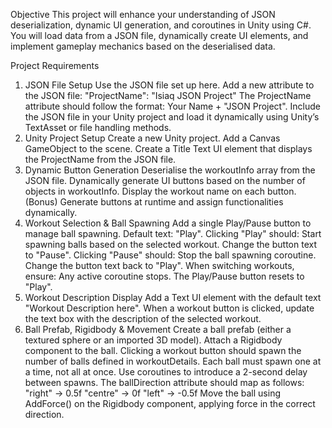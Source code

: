 Objective
This project will enhance your understanding of JSON deserialization, dynamic UI generation, and coroutines in Unity using C#. You will load data from a JSON file, dynamically create UI elements, and implement gameplay mechanics based on the deserialised data.

Project Requirements
1. JSON File Setup
Use the JSON file set up here.
Add a new attribute to the JSON file:
"ProjectName": "Isiaq JSON Project"
The ProjectName attribute should follow the format: Your Name + "JSON Project".
Include the JSON file in your Unity project and load it dynamically using Unity’s TextAsset or file handling methods.
2. Unity Project Setup
Create a new Unity project.
Add a Canvas GameObject to the scene.
Create a Title Text UI element that displays the ProjectName from the JSON file.
3. Dynamic Button Generation
Deserialise the workoutInfo array from the JSON file.
Dynamically generate UI buttons based on the number of objects in workoutInfo.
Display the workout name on each button.
(Bonus) Generate buttons at runtime and assign functionalities dynamically.
4. Workout Selection & Ball Spawning
Add a single Play/Pause button to manage ball spawning.
Default text: "Play".
Clicking "Play" should:
Start spawning balls based on the selected workout.
Change the button text to "Pause".
Clicking "Pause" should:
Stop the ball spawning coroutine.
Change the button text back to "Play".
When switching workouts, ensure:
Any active coroutine stops.
The Play/Pause button resets to "Play".
5. Workout Description Display
Add a Text UI element with the default text "Workout Description here".
When a workout button is clicked, update the text box with the description of the selected workout.
6. Ball Prefab, Rigidbody & Movement
Create a ball prefab (either a textured sphere or an imported 3D model).
Attach a Rigidbody component to the ball.
Clicking a workout button should spawn the number of balls defined in workoutDetails.
Each ball must spawn one at a time, not all at once.
Use coroutines to introduce a 2-second delay between spawns.
The ballDirection attribute should map as follows:
"right" → 0.5f
"centre" → 0f
"left" → -0.5f
Move the ball using AddForce() on the Rigidbody component, applying force in the correct direction.
